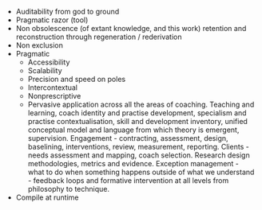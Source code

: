 - Auditability from god to ground
- Pragmatic razor (tool)
- Non obsolescence (of extant knowledge, and this work) retention and reconstruction through regeneration / rederivation
- Non exclusion
- Pragmatic
	- Accessibility
	- Scalability
	- Precision and speed on poles
	- Intercontextual
	- Nonprescriptive
	- Pervasive application across all the areas of coaching. Teaching and learning, coach identity and practise development, specialism and practise contextualisation, skill and development inventory, unified conceptual model and language from which theory is emergent, supervision. Engagement - contracting, assessment, design, baselining, interventions, review, measurement, reporting. Clients - needs assessment and mapping, coach selection. Research design methodologies, metrics and evidence. Exception management - what to do when something happens outside of what we understand - feedback loops and formative intervention at all levels from philosophy to technique.
- Compile at runtime